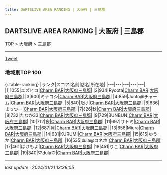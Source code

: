 ```yaml
---
title: DARTSLIVE AREA RANKING | 大阪府 | 三島郡
---
```

## DARTSLIVE AREA RANKING | 大阪府 | 三島郡

[TOP](/darts/rank/) > [大阪府](/darts/rank/大阪府/) > 三島郡

___

<a href="https://twitter.com/share?ref_src=twsrc%5Etfw" data-text="DARTSLIVE AREA RANKING | 大阪府三島郡" class="twitter-share-button" data-via="DARTSLIVE" data-hashtags="DARTSLIVE" data-related="DARTSLIVE" data-show-count="false">Tweet</a>

### 地域別TOP 100

{:.table-ranking}
|ランク|スコア|名前|店名|所在地|
|---|---|---|---|---|
|1|1055|ユズヒコ|<a href="https://search.dartslive.com/jp/shop/d562d39067e94db1a3f63593b5358cc4">Charm BAR</a>|<a href="/darts/rank/大阪府/三島郡">大阪府三島郡</a>|
|2|934|Ryoota|<a href="https://search.dartslive.com/jp/shop/d562d39067e94db1a3f63593b5358cc4">Charm BAR</a>|<a href="/darts/rank/大阪府/三島郡">大阪府三島郡</a>|
|3|900|ミナコシ|<a href="https://search.dartslive.com/jp/shop/d562d39067e94db1a3f63593b5358cc4">Charm BAR</a>|<a href="/darts/rank/大阪府/三島郡">大阪府三島郡</a>|
|4|859|Junto@チャーム|<a href="https://search.dartslive.com/jp/shop/d562d39067e94db1a3f63593b5358cc4">Charm BAR</a>|<a href="/darts/rank/大阪府/三島郡">大阪府三島郡</a>|
|5|840|たけ|<a href="https://search.dartslive.com/jp/shop/d562d39067e94db1a3f63593b5358cc4">Charm BAR</a>|<a href="/darts/rank/大阪府/三島郡">大阪府三島郡</a>|
|6|836|まっつー|<a href="https://search.dartslive.com/jp/shop/d562d39067e94db1a3f63593b5358cc4">Charm BAR</a>|<a href="/darts/rank/大阪府/三島郡">大阪府三島郡</a>|
|7|826|秋|<a href="https://search.dartslive.com/jp/shop/d562d39067e94db1a3f63593b5358cc4">Charm BAR</a>|<a href="/darts/rank/大阪府/三島郡">大阪府三島郡</a>|
|8|732|たなか33|<a href="https://search.dartslive.com/jp/shop/d562d39067e94db1a3f63593b5358cc4">Charm BAR</a>|<a href="/darts/rank/大阪府/三島郡">大阪府三島郡</a>|
|9|729|BUNBUN|<a href="https://search.dartslive.com/jp/shop/d562d39067e94db1a3f63593b5358cc4">Charm BAR</a>|<a href="/darts/rank/大阪府/三島郡">大阪府三島郡</a>|
|10|712|夜|<a href="https://search.dartslive.com/jp/shop/d562d39067e94db1a3f63593b5358cc4">Charm BAR</a>|<a href="/darts/rank/大阪府/三島郡">大阪府三島郡</a>|
|11|697|サトミ|<a href="https://search.dartslive.com/jp/shop/d562d39067e94db1a3f63593b5358cc4">Charm BAR</a>|<a href="/darts/rank/大阪府/三島郡">大阪府三島郡</a>|
|12|687|月|<a href="https://search.dartslive.com/jp/shop/d562d39067e94db1a3f63593b5358cc4">Charm BAR</a>|<a href="/darts/rank/大阪府/三島郡">大阪府三島郡</a>|
|13|658|Miura|<a href="https://search.dartslive.com/jp/shop/d562d39067e94db1a3f63593b5358cc4">Charm BAR</a>|<a href="/darts/rank/大阪府/三島郡">大阪府三島郡</a>|
|14|631|KURUMI|<a href="https://search.dartslive.com/jp/shop/d562d39067e94db1a3f63593b5358cc4">Charm BAR</a>|<a href="/darts/rank/大阪府/三島郡">大阪府三島郡</a>|
|15|615|ゆうか|<a href="https://search.dartslive.com/jp/shop/d562d39067e94db1a3f63593b5358cc4">Charm BAR</a>|<a href="/darts/rank/大阪府/三島郡">大阪府三島郡</a>|
|16|535|dula@コネホ|<a href="https://search.dartslive.com/jp/shop/d562d39067e94db1a3f63593b5358cc4">Charm BAR</a>|<a href="/darts/rank/大阪府/三島郡">大阪府三島郡</a>|
|17|461|ばけもよ|<a href="https://search.dartslive.com/jp/shop/d562d39067e94db1a3f63593b5358cc4">Charm BAR</a>|<a href="/darts/rank/大阪府/三島郡">大阪府三島郡</a>|
|18|451|りこ|<a href="https://search.dartslive.com/jp/shop/d562d39067e94db1a3f63593b5358cc4">Charm BAR</a>|<a href="/darts/rank/大阪府/三島郡">大阪府三島郡</a>|
|19|340|♡dula♡|<a href="https://search.dartslive.com/jp/shop/d562d39067e94db1a3f63593b5358cc4">Charm BAR</a>|<a href="/darts/rank/大阪府/三島郡">大阪府三島郡</a>|



___

_last update : 2024/01/21 13:39:05_


<script src="https://cdnjs.cloudflare.com/ajax/libs/jquery/3.6.1/jquery.min.js" integrity="sha512-aVKKRRi/Q/YV+4mjoKBsE4x3H+BkegoM/em46NNlCqNTmUYADjBbeNefNxYV7giUp0VxICtqdrbqU7iVaeZNXA==" crossorigin="anonymous" referrerpolicy="no-referrer"></script>
<script src="https://cdnjs.cloudflare.com/ajax/libs/jquery.tablesorter/2.31.3/js/jquery.tablesorter.min.js" integrity="sha512-qzgd5cYSZcosqpzpn7zF2ZId8f/8CHmFKZ8j7mU4OUXTNRd5g+ZHBPsgKEwoqxCtdQvExE5LprwwPAgoicguNg==" crossorigin="anonymous" referrerpolicy="no-referrer"></script>
<link rel="stylesheet" href="https://cdnjs.cloudflare.com/ajax/libs/jquery.tablesorter/2.31.3/css/theme.default.min.css" integrity="sha512-wghhOJkjQX0Lh3NSWvNKeZ0ZpNn+SPVXX1Qyc9OCaogADktxrBiBdKGDoqVUOyhStvMBmJQ8ZdMHiR3wuEq8+w==" crossorigin="anonymous" referrerpolicy="no-referrer" />
<script>
$(function() {
    $(".table-ranking").tablesorter({sortList:[[0, 0]]});
});
</script>

<script async src="https://platform.twitter.com/widgets.js" charset="utf-8"></script>